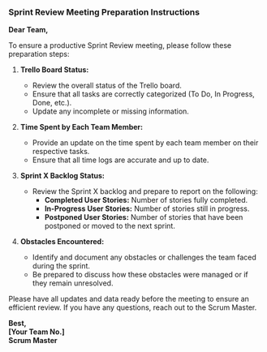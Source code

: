 ### Sprint Review Meeting Preparation Instructions

**Dear Team,**

To ensure a productive Sprint Review meeting, please follow these preparation steps:

1. **Trello Board Status:**
   - Review the overall status of the Trello board.
   - Ensure that all tasks are correctly categorized (To Do, In Progress, Done, etc.).
   - Update any incomplete or missing information.

2. **Time Spent by Each Team Member:**
   - Provide an update on the time spent by each team member on their respective tasks.
   - Ensure that all time logs are accurate and up to date.

3. **Sprint X Backlog Status:**
   - Review the Sprint X backlog and prepare to report on the following:
     - **Completed User Stories:** Number of stories fully completed.
     - **In-Progress User Stories:** Number of stories still in progress.
     - **Postponed User Stories:** Number of stories that have been postponed or moved to the next sprint.

4. **Obstacles Encountered:**
   - Identify and document any obstacles or challenges the team faced during the sprint.
   - Be prepared to discuss how these obstacles were managed or if they remain unresolved.

Please have all updates and data ready before the meeting to ensure an efficient review. If you have any questions, reach out to the Scrum Master.

**Best,  
[Your Team No.]  
Scrum Master**
